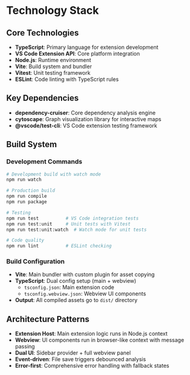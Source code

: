 # Technology Stack

## Core Technologies

- **TypeScript**: Primary language for extension development
- **VS Code Extension API**: Core platform integration
- **Node.js**: Runtime environment
- **Vite**: Build system and bundler
- **Vitest**: Unit testing framework
- **ESLint**: Code linting with TypeScript rules

## Key Dependencies

- **dependency-cruiser**: Core dependency analysis engine
- **cytoscape**: Graph visualization library for interactive maps
- **@vscode/test-cli**: VS Code extension testing framework

## Build System

### Development Commands

```bash
# Development build with watch mode
npm run watch

# Production build
npm run compile
npm run package

# Testing
npm run test          # VS Code integration tests
npm run test:unit     # Unit tests with Vitest
npm run test:unit:watch  # Watch mode for unit tests

# Code quality
npm run lint          # ESLint checking
```

### Build Configuration

- **Vite**: Main bundler with custom plugin for asset copying
- **TypeScript**: Dual config setup (main + webview)
  - `tsconfig.json`: Main extension code
  - `tsconfig.webview.json`: Webview UI components
- **Output**: All compiled assets go to `dist/` directory

## Architecture Patterns

- **Extension Host**: Main extension logic runs in Node.js context
- **Webview**: UI components run in browser-like context with message passing
- **Dual UI**: Sidebar provider + full webview panel
- **Event-driven**: File save triggers debounced analysis
- **Error-first**: Comprehensive error handling with fallback states